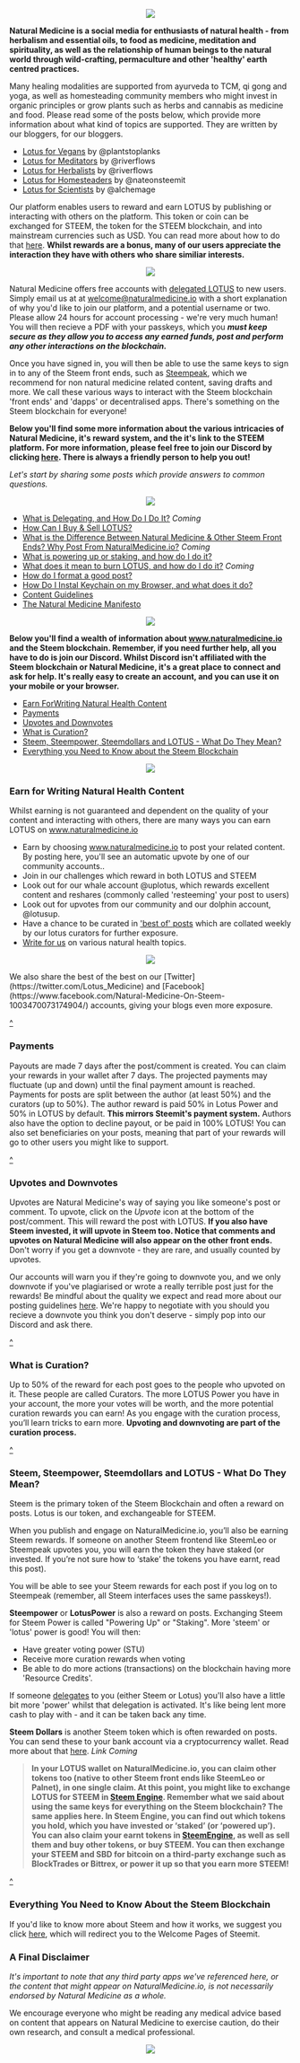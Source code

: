 
<div style="text-align: center;">

![](https://i.imgur.com/nxeSc65.png)

</div>

**Natural Medicine is a social media for enthusiasts of natural health - from herbalism and essential oils, to food as medicine, meditation and spirituality, as well as the relationship of human beings to the natural world through wild-crafting, permaculture and other 'healthy' earth centred practices.**

Many healing modalities are supported from ayurveda to TCM, qi gong and yoga, as well as homesteading community members who might invest in organic principles or grow plants such as herbs and cannabis as medicine and food. Please read some of the posts below, which provide more information about what kind of topics are supported. They are written by our bloggers, for our bloggers.

- [Lotus for Vegans](https://steempeak.com/naturalmedicine/@plantstoplanks/lotus-coin-for-vegans-communities-coming-together) by @plantstoplanks
- [Lotus for Meditators](https://www.naturalmedicine.io/mindfulness/@naturalmedicine/introducing-lotus-for-the-mindful-life-community) by @riverflows
- [Lotus for Herbalists](https://www.naturalmedicine.io/naturalmedicine/@riverflows/a-token-for-herb-lovers-why-i-m-in-love-with-lotus) by @riverflows
- [Lotus for Homesteaders](https://www.naturalmedicine.io/naturalmedicine/@nateonsteemit/lotus-coin-for-homesteaders) by @nateonsteemit
- [Lotus for Scientists](https://steemit.com/naturalmedicine/@alchemage/lotus-token-for-scientists-a-call-for-more-science-in-the-natural-medicine-community) by @alchemage

Our platform enables users to reward and earn LOTUS by publishing or interacting with others on the platform. This token or coin can be exchanged for STEEM, the token for the STEEM blockchain, and into mainstream currencies such as USD. You can read more about how to do that [here](). **Whilst rewards are a bonus, many of our users appreciate the interaction they have with others who share similiar interests.**

<div style="text-align: center;">

![](https://i.imgur.com/coA6KdI.png)

</div>

Natural Medicine offers free accounts with [delegated LOTUS]() to new users. Simply email us at at welcome@naturalmedicine.io with a short explanation of why you'd like to join our platform, and a potential username or two. Please allow 24 hours for account processing - we're very much human! You will then recieve a PDF with your passkeys, which you ***must keep secure as they allow you to access any earned funds, post and perform any other interactions on the blockchain.***

Once you have signed in, you will then be able to use the same keys to sign in to any of the Steem front ends, such as [Steempeak](), which we recommend for non natural medicine related content, saving drafts and more. We call these various ways to interact with the Steem blockchain 'front ends' and 'dapps' or decentralised apps. There's something on the Steem blockchain for everyone!

**Below you'll find some more information about the various intricacies of Natural Medicine, it's reward system, and the it's link to the STEEM platform. For more information, please feel free to join our Discord by clicking [here](). There is always a friendly person to help you out!**

*Let's start by sharing some posts which provide answers to common questions.*

<div style="text-align: center;">

![](https://i.imgur.com/KhNtxcJ.png)

</div>

- [What is Delegating, and How Do I Do It?]() *Coming*
- [How Can I Buy & Sell LOTUS?](https://www.naturalmedicine.io/naturalmedicine/@riverflows/how-to-trade-lotus-or-any-other-token-in-steem-engine)
- [What is the Difference Between Natural Medicine & Other Steem Front Ends? Why Post From NaturalMedicine.io?]() *Coming*
- [What is powering up or staking, and how do I do it?](https://www.naturalmedicine.io/tokens/@naturalmedicine/how-to-stake-power-up-your-lotus-coin)
- [What does it mean to burn LOTUS, and how do I do it?]() *Coming*
- [How do I format a good post?](https://www.naturalmedicine.io/naturalmedicine/@naturalmedicine/formatting-tips-plus-post-your-code-to-win)
- [How Do I Instal Keychain on my Browser, and what does it do?](https://www.naturalmedicine.io/hive-120078/@naturalmedicine/installing-and-using-keychain-on-your-browser-a-safe-and-easy-way-to-keep-your-keys)
- [Content Guidelines](https://www.naturalmedicine.io/naturalmedicine/@naturalmedicine/standards-for-content-and-a-little-note-about-rewards-and-downvotes)
- [The Natural Medicine Manifesto](https://www.naturalmedicine.io/naturalmedicine/@naturalmedicine/the-natural-medicine-manifesto-complete-summary)

<div style="text-align: center;">

![](https://i.imgur.com/KhNtxcJ.png)

</div>

**Below you'll find a wealth of information about www.naturalmedicine.io and the Steem blockchain. Remember, if you need further help, all you have to do is join our Discord. Whilst Discord isn't affiliated with the Steem blockchain or Natural Medicine, it's a great place to connect and ask for help. It's really easy to create an account, and you can use it on your mobile or your browser.**

- <a href="#Earn_For_Writing_Natural_Health Content">Earn ForWriting Natural Health Content</a>
- <a href="#Payments">Payments</a>
- <a href="#Upvotes_and_Downvotes">Upvotes and Downvotes</a>
- <a href="#What_is_Curation?">What is Curation?</a>
- <a href="Steem,_Steempower,_ SteemDollars_and_Lotus_-What_do_They_ Mean?">Steem, Steempower, Steemdollars and LOTUS - What Do They Mean?</a>
- <a href="Everything_You_Need_to_Know_about_the_Steem_Blockchain"> Everything you Need to Know about the Steem Blockchain</a>

<div style="text-align: center;">

![](https://i.imgur.com/KhNtxcJ.png)

</div>

### <span id="Earn for Writing Natural Health Content">Earn for Writing Natural Health Content</span>

Whilst earning is not guaranteed and dependent on the quality of your content and interacting with others, there are many ways you can earn LOTUS on www.naturalmedicine.io

- Earn by choosing www.naturalmedicine.io to post your related content. By posting here, you'll see an automatic upvote by one of our community accounts.. 
- Join in our challenges which reward in both LOTUS and STEEM
- Look out for our whale account @uplotus, which rewards excellent content and reshares (commonly called 'resteeming' your post to users) 
- Look out for upvotes from our community and our dolphin account, @lotusup. 
- Have a chance to be curated in ['best of' posts](https://www.naturalmedicine.io/naturalmedicine/@naturalmedicine/a-collection-of-best-natural-health-posts-curation-71) which are collated weekly by our lotus curators for further exposure. 
- [Write for us](https://www.naturalmedicine.io/naturalmedicine/@naturalmedicine/community-jobs-earn-for-writing-for-our-tribe) on various natural health topics. 
<div style="text-align: center;">

![](https://i.imgur.com/8NdWdo9.png)

</div>
We also share the best of the best on our [Twitter](https://twitter.com/Lotus_Medicine) and [Facebook](https://www.facebook.com/Natural-Medicine-On-Steem-1003470073174904/) accounts, giving your blogs even more exposure. 

<a href="#Table_of_Contents">^</a>

### <span id="Payments">Payments</span>

Payouts are made 7 days after the post/comment is created. You can claim your rewards in your wallet after 7 days. The projected payments may fluctuate (up and down) until the final payment amount is reached. Payments for posts are split between the author (at least 50%) and the curators (up to 50%). The author reward is paid 50% in Lotus Power and 50% in LOTUS by default. **This mirrors Steemit's payment system.** Authors also have the option to decline payout, or be paid in 100% LOTUS! You can also set beneficiaries on your posts, meaning that part of your rewards will go to other users you might like to support.

<a href="#Table_of_Contents">^</a>

### <span id="Upvotes_and_Downvotes">Upvotes and Downvotes</span>

Upvotes are Natural Medicine's way of saying you like someone's post or comment. To upvote, click on the *Upvote* icon at the bottom of the post/comment. This will reward the post with LOTUS. **If you also have Steem invested, it will upvote in Steem too. Notice that comments and upvotes on Natural Medicine will also appear on the other front ends.** Don't worry if you get a downvote - they are rare, and usually counted by upvotes. 

Our accounts will warn you if they're going to downvote you, and we only downvote if you've plagiarised or wrote a really terrible post just for the rewards! Be mindful about the quality we expect and read more about our posting guidelines [here](https://www.naturalmedicine.io/naturalmedicine/@naturalmedicine/standards-for-content-and-a-little-note-about-rewards-and-downvotes). We're happy to negotiate with you should you recieve a downvote you think you don't deserve - simply pop into our Discord and ask there.

<a href="#Table_of_Contents">^</a>

### <span id="What_Is_Curation?">What is Curation?</span>

Up to 50% of the reward for each post goes to the people who upvoted on it. These people are called Curators. The more LOTUS Power you have in your account, the more your votes will be worth, and the more potential curation rewards you can earn! As you engage with the curation process, you’ll learn tricks to earn more. **Upvoting and downvoting are part of the curation process.**

<a href="#Table_of_Contents">^</a>

### <span id="Steem,_Steempower,_ SteemDollars_and_Lotus_-What_do_They_ Mean?">Steem, Steempower, Steemdollars and LOTUS - What Do They Mean?</span>

Steem is the primary token of the Steem Blockchain and often a reward on posts. Lotus is our token, and exchangeable for STEEM. 

When you publish and engage on NaturalMedicine.io, you’ll also be earning Steem rewards. If someone on another Steem frontend like SteemLeo  or Steempeak upvotes you, you will earn the token they have staked (or invested. If you’re not sure how to ‘stake’ the tokens you have earnt, read this post).

You will be able to see your Steem rewards for each post if you log on to Steempeak (remember, all Steem interfaces uses the same passkeys!).

**Steempower** or **LotusPower** is also a reward on posts. Exchanging Steem for Steem Power is called "Powering Up" or "Staking". More 'steem' or 'lotus' power is good! You will then: 

- Have greater voting power (STU)
- Receive more curation rewards when voting
- Be able to do more actions (transactions) on the blockchain having more 'Resource Credits'. 

If someone [delegates]() to you (either Steem or Lotus) you'll also have a little bit more 'power' whilst that delegation is activated. It's like being lent more cash to play with - and it can be taken back any time. 

**Steem Dollars** is another Steem token which is often rewarded on posts. You can send these to your bank account via a cryptocurrency wallet. Read more about that [here](). *Link Coming*

>**In your LOTUS wallet on NaturalMedicine.io, you can claim other tokens too (native to other Steem front ends like SteemLeo or Palnet), in one single claim. At this point, you might like to exchange LOTUS for STEEM in [Steem Engine](https://steem-engine.com/). Remember what we said about using the same keys for everything on the Steem blockchain? The same applies here. In Steem Engine, you can find out which tokens you hold, which you have invested or ‘staked’ (or ‘powered up’). You can also claim your earnt tokens in [SteemEngine](https://steem-engine.com/), as well as sell them and buy other tokens, or buy STEEM. You can then exchange your STEEM and SBD for bitcoin on a third-party exchange such as BlockTrades or Bittrex, or power it up so that you earn more STEEM!**

<a href="#Table_of_Contents">^</a>

### <span id="Everything_You_Need_to_Know-About_the_Steemblockchain">Everything You Need to Know About the Steem Blockchain</span>

If you'd like to know more about Steem and how it works, we suggest you click [here](https://steemit.com/welcome), which will redirect you to the Welcome Pages of Steemit.


### A Final Disclaimer

*It's important to note that any third party apps we've referenced here, or the content that might appear on NaturalMedicine.io, is not necessarily endorsed by Natural Medicine as a whole.* 

We encourage everyone who might be reading any medical advice based on content that appears on Natural Medicine to exercise caution, do their own research, and consult a medical professional. 

<div style="text-align: center;">

![](https://i.imgur.com/1VUQm9l.png)

</div>
